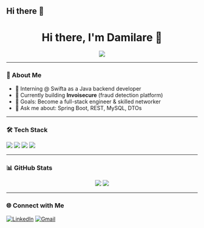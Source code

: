 ## Hi there 👋

<h1 align="center">Hi there, I'm Damilare 👋</h1>

<p align="center">
  <img src="https://readme-typing-svg.herokuapp.com?font=Fira+Code&pause=1000&color=F7931E&center=true&vCenter=true&width=435&lines=Java+Backend+Developer;Spring+Boot+%7C+MySQL+%7C+REST+APIs;Learning+Networking+%26+Security" />
</p>

---

### 🚀 About Me
- 🧠 Interning @ Swifta as a Java backend developer
- 🔨 Currently building **Invoisecure** (fraud detection platform)
- 🎯 Goals: Become a full-stack engineer & skilled networker
- 💬 Ask me about: Spring Boot, REST, MySQL, DTOs

---

### 🛠️ Tech Stack
<p>
  <img src="https://img.shields.io/badge/Java-ED8B00?style=for-the-badge&logo=java&logoColor=white"/>
  <img src="https://img.shields.io/badge/Spring%20Boot-6DB33F?style=for-the-badge&logo=spring-boot&logoColor=white"/>
  <img src="https://img.shields.io/badge/MySQL-00758F?style=for-the-badge&logo=mysql&logoColor=white"/>
  <img src="https://img.shields.io/badge/GitHub-181717?style=for-the-badge&logo=github&logoColor=white"/>
</p>

---

### 📊 GitHub Stats
<p align="center">
  <img src="https://github-readme-stats.vercel.app/api?username=AkinrogundeDamilare&show_icons=true&theme=tokyonight" />
  <img src="https://github-readme-stats.vercel.app/api/top-langs/?username=AkinrogundeDamilare&layout=compact&theme=tokyonight" />
</p>

---

### 🌐 Connect with Me
[![LinkedIn](https://img.shields.io/badge/LinkedIn-0077B5?style=for-the-badge&logo=linkedin&logoColor=white)](https://www.linkedin.com/in/akinrogunde-damilare-a4955a258/)
[![Gmail](https://img.shields.io/badge/Gmail-D14836?style=for-the-badge&logo=gmail&logoColor=white)](mailto:2005darekenny@gmail.com)

